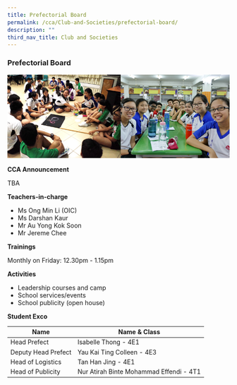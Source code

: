 ```yaml
---
title: Prefectorial Board
permalink: /cca/Club-and-Societies/prefectorial-board/
description: ""
third_nav_title: Club and Societies
---
```

### Prefectorial Board

<img src="/images/cca6.png" style="width:90%,aligm:left">

**CCA Announcement**

TBA

**Teachers-in-charge**

*   Ms Ong Min Li (OIC)
*   Ms Darshan Kaur
*   Mr Au Yong Kok Soon
*   Mr Jereme Chee

**Trainings**

Monthly on Friday: 12.30pm - 1.15pm


**Activities**

*   Leadership courses and camp
*   School services/events
*   School publicity (open house)


**Student Exco**

| Name | Name &amp; Class | 
| -------- | -------- | 
| Head Prefect    | Isabelle Thong - 4E1     | 
| Deputy Head Prefect    | Yau Kai Ting Colleen - 4E3     | 
| Head of Logistics    | Tan Han Jing - 4E1   | 
| Head of Publicity   | Nur Atirah Binte Mohammad Effendi - 4T1  | 
